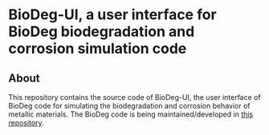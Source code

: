 # BioDeg-UI, a user interface for BioDeg biodegradation and corrosion simulation code

## About

This repository contains the source code of BioDeg-UI, the user interface of BioDeg code for simulating the biodegradation and corrosion behavior of metallic materials. The BioDeg code is being maintained/developed in [this repository](https://github.com/mbarzegary/BioDeg).
